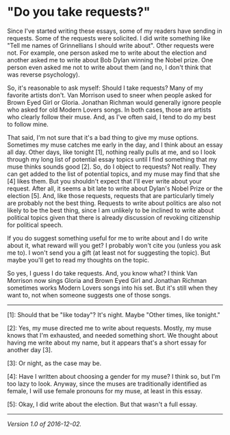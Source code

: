 "Do you take requests?"
=======================

Since I've started writing these essays, some of my readers have sending
in requests.  Some of the requests were solicited. I did write something
like "Tell me names of Grinnellians I should write about".  Other
requests were not.  For example, one person asked me to write about the
election and another asked me to write about Bob Dylan winning the Nobel
prize.  One person even asked me not to write about them (and no, I don't
think that was reverse psychology).

So, it's reasonable to ask myself: Should I take requests?  Many of my
favorite artists don't.  Van Morrison used to sneer when people asked
for Brown Eyed Girl or Gloria.  Jonathan Richman would generally ignore
people who asked for old Modern Lovers songs.  In both cases, those are
artists who clearly follow their muse.  And, as I've often said, I tend
to do my best to follow mine.

That said, I'm not sure that it's a bad thing to give my muse options.
Sometimes my muse catches me early in the day, and I think about an 
essay all day.  Other days, like tonight [1], nothing really pulls at
me, and so I look through my long list of potential essay topics until
I find something that my muse thinks sounds good [2].  So, do I object
to requests?  Not really.  They can get added to the list of potential
topics, and my muse may find that she [4] likes them.  But you shouldn't
expect that I'll ever write about your request.  After all, it seems a
bit late to write about Dylan's Nobel Prize or the election [5].  And,
like those requests, requests that are particularly timely are probably
not the best thing.  Requests to write about politics are also not likely
to be the best thing, since I am unlikely to be inclined to write about
political topics given that there is already discussion of revoking
citizenship for political speech.

If you do suggest something useful for me to write about and I do write
about it, what reward will you get?  I probably won't cite you (unless
you ask me to).  I won't send you a gift (at least not for suggesting
the topic).  But maybe you'll get to read my thoughts on the topic.

So yes, I guess I do take requests.  And, you know what?  I think Van
Morrison now sings Gloria and Brown Eyed Girl and Jonathan Richman
sometimes works Modern Lovers songs into his set.  But it's still when
they want to, not when someone suggests one of those songs.

---

[1]: Should that be "like today"?  It's night.  Maybe "Other times, like
tonight."

[2]: Yes, my muse directed me to write about requests.  Mostly, my muse
knows that I'm exhausted, and needed something short.  We thought about
having me write about my name, but it appears that's a short essay for
another day [3].

[3]: Or night, as the case may be.

[4]: Have I written about choosing a gender for my muse?  I think so, but
I'm too lazy to look.  Anyway, since the muses are traditionally identified
as female, I will use female pronouns for my muse, at least in this essay.

[5]: Okay, I did write about the election.  But that wasn't a full essay.

---

*Version 1.0 of 2016-12-02.*
